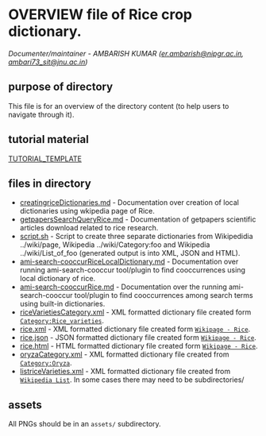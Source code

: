 # OVERVIEW file of Rice crop dictionary.


*Documenter/maintainer - AMBARISH KUMAR (er.ambarish@nipgr.ac.in, ambari73_sit@jnu.ac.in)*



## purpose of directory 
This file is for an overview of the directory content (to help users to navigate through it). 

## tutorial material
[TUTORIAL_TEMPLATE](TUTORIAL_TEMPLATE.md)

## files in directory

* [creatingriceDictionaries.md](https://github.com/petermr/tigr2ess/edit/master/crops/rice/creatingriceDictionaries.md) - Documentation over creation of local dictionaries using wkipedia page of Rice. 
* [getpapersSearchQueryRice.md](https://github.com/petermr/tigr2ess/edit/master/crops/rice/getpapersSearchQueryRice.md) - Documentation of getpapers scientific articles download related to rice research.
* [script.sh](https://github.com/petermr/tigr2ess/blob/master/crops/rice/script.sh) - Script to create three separate dictionaries from Wikipedidia ../wiki/page, Wikipedia ../wiki/Category:foo and Wikipedia ../wiki/List_of_foo (generated output is into XML, JSON and HTML).
* [ami-search-cooccurRiceLocalDictionary.md](https://github.com/petermr/tigr2ess/blob/master/crops/rice/ami-search-cooccurRiceLocalDictionary.md) - Documentation over running ami-search-cooccur tool/plugin to find cooccurrences using local dictionary of rice.   
* [ami-search-cooccurRice.md](https://github.com/petermr/tigr2ess/blob/master/crops/rice/ami-search-cooccurRice.md) - Documentation over the running ami-search-cooccur tool/plugin to find cooccurrences among search terms using built-in dictionaries.
* [riceVarietiesCategory.xml](https://github.com/petermr/tigr2ess/blob/master/crops/rice/riceVarietiesCategory.xml) - XML formatted dictionary file created form [`Category:Rice_varieties`](https://en.wikipedia.org/wiki/Category:Rice_varieties).
* [rice.xml](https://github.com/petermr/tigr2ess/blob/master/crops/rice/Rice.xml) - XML formatted dictionary file created form [`Wikipage - Rice`](https://en.wikipedia.org/wiki/Rice).
* [rice.json](https://github.com/petermr/tigr2ess/blob/master/crops/rice/Rice.json) - JSON formatted dictionary file created form [`Wikipage - Rice`](https://en.wikipedia.org/wiki/Rice).
* [rice.html](https://github.com/petermr/tigr2ess/blob/master/crops/rice/Rice.html) - HTML formatted dictionary file created form [`Wikipage - Rice`](https://en.wikipedia.org/wiki/Rice).
* [oryzaCategory.xml](https://github.com/petermr/tigr2ess/blob/master/crops/rice/oryzaCategory.xml) - XML formatted dictionary file created from [`Category:Oryza`](https://en.wikipedia.org/wiki/Category:Oryza).
* [listriceVarieties.xml](https://github.com/petermr/tigr2ess/blob/master/crops/rice/listriceVarieties.xml) -  XML formatted dictionary file created from [`Wikipedia List`](https://en.wikipedia.org/wiki/List_of_rice_varieties).
In some cases there may need to be subdirectories/

## assets
All PNGs should be in an `assets/` subdirectory.
